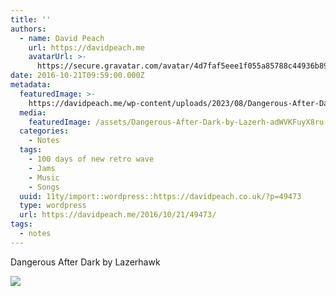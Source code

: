 ```yaml
---
title: ''
authors:
  - name: David Peach
    url: https://davidpeach.me
    avatarUrl: >-
      https://secure.gravatar.com/avatar/4d7faf5eee1f055a85788c44936b8995eaab6dfb004e7854ec747ccb272e91ee?s=96&d=mm&r=g
date: 2016-10-21T09:59:00.000Z
metadata:
  featuredImage: >-
    https://davidpeach.me/wp-content/uploads/2023/08/Dangerous-After-Dark-by-Lazerhawk.jpg
  media:
    featuredImage: /assets/Dangerous-After-Dark-by-Lazerh-adWVKFuyX8ru.jpg
  categories:
    - Notes
  tags:
    - 100 days of new retro wave
    - Jams
    - Music
    - Songs
  uuid: 11ty/import::wordpress::https://davidpeach.co.uk/?p=49473
  type: wordpress
  url: https://davidpeach.me/2016/10/21/49473/
tags:
  - notes
---
```

Dangerous After Dark by Lazerhawk

[![](/assets/Dangerous-After-Dark-by-Lazerh-Dyt2dJ2OrWou.jpg)](/assets/Dangerous-After-Dark-by-Lazerh-Dyt2dJ2OrWou.jpg)